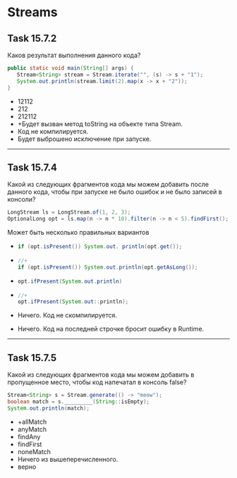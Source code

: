# Streams

## Task 15.7.2

Каков результат выполнения данного кода?

```java
public static void main(String[] args) {
   Stream<String> stream = Stream.iterate("", (s) -> s + "1");
   System.out.println(stream.limit(2).map(x -> x + "2"));
}
```

- 12112
- 212
- 212112
- +Будет вызван метод toString на объекте типа Stream.
- Код не компилируется.
- Будет выброшено исключение при запуске.

---

## Task 15.7.4

Какой из следующих фрагментов кода мы можем добавить после данного кода, чтобы при запуске не было ошибок и не было записей в консоли?

```java
LongStream ls = LongStream.of(1, 2, 3);
OptionalLong opt = ls.map(n -> n * 10).filter(n -> n < 5).findFirst();
```

Может быть несколько правильных вариантов

- ```java
  if (opt.isPresent()) System.out. println(opt.get());
  ```

- ```java
  //+
  if (opt.isPresent()) System.out.println(opt.getAsLong());
  ```

- ```java
  opt.ifPresent(System.out.println)
  ```

- ```java
  //+
  opt.ifPresent(System.out::println);
  ```

- Ничего. Код не скомпилируется.

- Ничего. Код на последней строчке бросит ошибку в Runtime.

---

## Task 15.7.5

Какой из следующих фрагментов кода мы можем добавить в пропущенное место, чтобы код напечатал в консоль false?

```java
Stream<String> s = Stream.generate(() -> "meow");
boolean match = s._________(String::isEmpty);
System.out.println(match);
```

- +allMatch
- anyMatch
- findAny
- findFirst
- noneMatch
- Ничего из вышеперечисленного.
- верно
